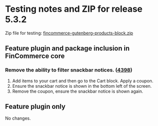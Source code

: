 # Testing notes and ZIP for release 5.3.2

Zip file for testing: [fincommerce-gutenberg-products-block.zip](https://github.com/dieselfox1/fincommerce-gutenberg-products-block/files/6724701/fincommerce-gutenberg-products-block.zip)

## Feature plugin and package inclusion in FinCommerce core

### Remove the ability to filter snackbar notices. ([4398](https://github.com/dieselfox1/fincommerce-gutenberg-products-block/pull/4398))

1. Add items to your cart and then go to the Cart block. Apply a coupon.
2. Ensure the snackbar notice is shown in the bottom left of the screen.
3. Remove the coupon, ensure the snackbar notice is shown again.

## Feature plugin only

No changes.
